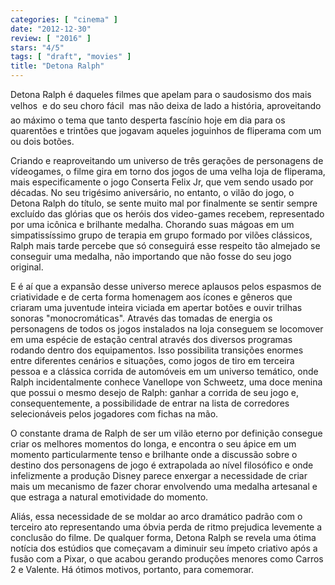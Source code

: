 ```yaml
---
categories: [ "cinema" ]
date: "2012-12-30"
review: [ "2016" ]
stars: "4/5"
tags: [ "draft", "movies" ]
title: "Detona Ralph"
---
```

Detona Ralph é daqueles filmes que apelam para o saudosismo dos mais velhos  e do seu choro fácil  mas não deixa de lado a história, aproveitando ao máximo o tema que tanto desperta fascínio hoje em dia para os quarentões e trintões que jogavam aqueles joguinhos de fliperama com um ou dois botões.

Criando e reaproveitando um universo de três gerações de personagens de vídeogames, o filme gira em torno dos jogos de uma velha loja de fliperama, mais especificamente o jogo Conserta Felix Jr, que vem sendo usado por décadas. No seu trigésimo aniversário, no entanto, o vilão do jogo, o Detona Ralph do título, se sente muito mal por finalmente se sentir sempre excluído das glórias que os heróis dos video-games recebem, representado por uma icônica e brilhante medalha. Chorando suas mágoas em um simpatissíssimo grupo de terapia em grupo formado por vilões clássicos, Ralph mais tarde percebe que só conseguirá esse respeito tão almejado se conseguir uma medalha, não importando que não fosse do seu jogo original.

E é aí que a expansão desse universo merece aplausos pelos espasmos de criatividade e de certa forma homenagem aos ícones e gêneros que criaram uma juventude inteira viciada em apertar botões e ouvir trilhas sonoras "monocromáticas". Através das tomadas de energia os personagens de todos os jogos instalados na loja conseguem se locomover em uma espécie de estação central através dos diversos programas rodando dentro dos equipamentos. Isso possibilita transições enormes entre diferentes cenários e situações, como jogos de tiro em terceira pessoa e a clássica corrida de automóveis em um universo temático, onde Ralph incidentalmente conhece Vanellope von Schweetz, uma doce menina que possui o mesmo desejo de Ralph: ganhar a corrida de seu jogo e, consequentemente, a possibilidade de entrar na lista de corredores selecionáveis pelos jogadores com fichas na mão.

O constante drama de Ralph de ser um vilão eterno por definição consegue criar os melhores momentos do longa, e encontra o seu ápice em um momento particularmente tenso e brilhante onde a discussão sobre o destino dos personagens de jogo é extrapolada ao nível filosófico e onde infelizmente a produção Disney parece enxergar a necessidade de criar mais um mecanismo de fazer chorar envolvendo uma medalha artesanal e que estraga a natural emotividade do momento.

Aliás, essa necessidade de se moldar ao arco dramático padrão com o terceiro ato representando uma óbvia perda de ritmo prejudica levemente a conclusão do filme. De qualquer forma, Detona Ralph se revela uma ótima notícia dos estúdios que começavam a diminuir seu ímpeto criativo após a fusão com a Pixar, o que acabou gerando produções menores como Carros 2 e Valente. Há ótimos motivos, portanto, para comemorar.

